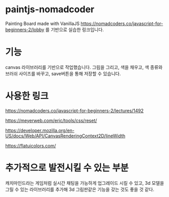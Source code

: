 # paintjs-nomadcoder
Painting Board made with VanillaJS
https://nomadcoders.co/javascript-for-beginners-2/lobby 를 기반으로 실습한 링크입니다.

# 기능
canvas 라이브러리를 기반으로 작업했습니다.
그림을 그리고, 색을 채우고, 색 종류와 브러쉬 사이즈를 바꾸고, save버튼을 통해 저장할 수 있습니다.

# 사용한 링크 
https://nomadcoders.co/javascript-for-beginners-2/lectures/1492

https://meyerweb.com/eric/tools/css/reset/

https://developer.mozilla.org/en-US/docs/Web/API/CanvasRenderingContext2D/lineWidth

https://flatuicolors.com/

# 추가적으로 발전시킬 수 있는 부분
캐치마인드라는 게임처럼 실시간 채팅을 가능하게 업그레이드 시킬 수 있고, 3d 모델을 그릴 수 있는 라이브러리를 추가해 3d 그림판같은 기능을 갖는 것도 좋을 것 같다.
